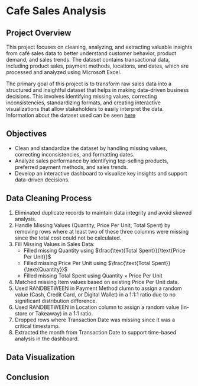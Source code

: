 # Cafe Sales Analysis

## Project Overview

This project focuses on cleaning, analyzing, and extracting valuable insights from café sales data to better understand customer behavior, product demand, and sales trends. The dataset contains transactional data, including product sales, payment methods, locations, and dates, which are processed and analyzed using Microsoft Excel.

The primary goal of this project is to transform raw sales data into a structured and insightful dataset that helps in making data-driven business decisions. This involves identifying missing values, correcting inconsistencies, standardizing formats, and creating interactive visualizations that allow stakeholders to easily interpret the data. Information about the dataset used can be seen [here](https://www.kaggle.com/datasets/ahmedmohamed2003/cafe-sales-dirty-data-for-cleaning-training)

## Objectives

- Clean and standardize the dataset by handling missing values, correcting inconsistencies, and formatting dates.
- Analyze sales performance by identifying top-selling products, preferred payment methods, and sales trends.
- Develop an interactive dashboard to visualize key insights and support data-driven decisions.

## Data Cleaning Process

1. Eliminated duplicate records to maintain data integrity and avoid skewed analysis.
2. Handle Missing Values (Quantity, Price Per Unit, Total Spent) by removing rows where at least two of these three columns were missing since the total cost could not be calculated.
3. Fill Missing Values in Sales Data:
    - Filled missing Quantity using $\frac{\text{Total Spent}}{\text{Price Per Unit}}$
    - Filled missing Price Per Unit using $\frac{\text{Total Spent}}{\text{Quantity}}$
    - Filled missing Total Spent using $\text{Quantity} \times \text{Price Per Unit}$
4. Matched missing Item values based on existing Price Per Unit data.
5. Used RANDBETWEEN in Payment Method clumn to assign a random value (Cash, Credit Card, or Digital Wallet) in a 1:1:1 ratio due to no significant distribution difference.
6. Used RANDBETWEEN in Location column to assign a random value (In-store or Takeaway) in a 1:1 ratio.
7. Dropped rows where Transaction Date was missing since it was a critical timestamp.
8. Extracted the month from Transaction Date to support time-based analysis in the dashboard.

## Data Visualization

## Conclusion
